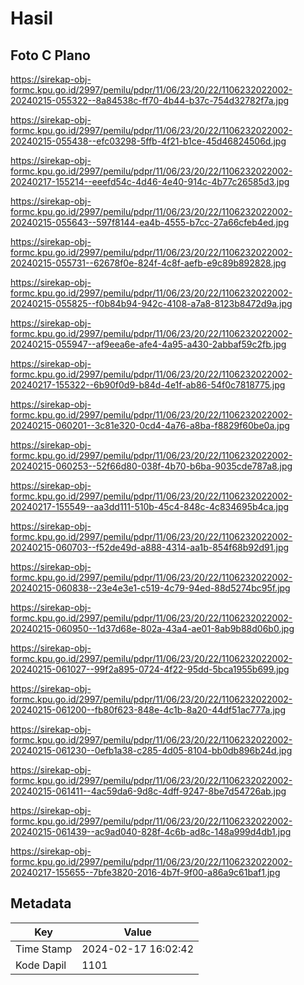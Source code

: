 # Hasil

## Foto C Plano

https://sirekap-obj-formc.kpu.go.id/2997/pemilu/pdpr/11/06/23/20/22/1106232022002-20240215-055322--8a84538c-ff70-4b44-b37c-754d32782f7a.jpg

https://sirekap-obj-formc.kpu.go.id/2997/pemilu/pdpr/11/06/23/20/22/1106232022002-20240215-055438--efc03298-5ffb-4f21-b1ce-45d46824506d.jpg

https://sirekap-obj-formc.kpu.go.id/2997/pemilu/pdpr/11/06/23/20/22/1106232022002-20240217-155214--eeefd54c-4d46-4e40-914c-4b77c26585d3.jpg

https://sirekap-obj-formc.kpu.go.id/2997/pemilu/pdpr/11/06/23/20/22/1106232022002-20240215-055643--597f8144-ea4b-4555-b7cc-27a66cfeb4ed.jpg

https://sirekap-obj-formc.kpu.go.id/2997/pemilu/pdpr/11/06/23/20/22/1106232022002-20240215-055731--62678f0e-824f-4c8f-aefb-e9c89b892828.jpg

https://sirekap-obj-formc.kpu.go.id/2997/pemilu/pdpr/11/06/23/20/22/1106232022002-20240215-055825--f0b84b94-942c-4108-a7a8-8123b8472d9a.jpg

https://sirekap-obj-formc.kpu.go.id/2997/pemilu/pdpr/11/06/23/20/22/1106232022002-20240215-055947--af9eea6e-afe4-4a95-a430-2abbaf59c2fb.jpg

https://sirekap-obj-formc.kpu.go.id/2997/pemilu/pdpr/11/06/23/20/22/1106232022002-20240217-155322--6b90f0d9-b84d-4e1f-ab86-54f0c7818775.jpg

https://sirekap-obj-formc.kpu.go.id/2997/pemilu/pdpr/11/06/23/20/22/1106232022002-20240215-060201--3c81e320-0cd4-4a76-a8ba-f8829f60be0a.jpg

https://sirekap-obj-formc.kpu.go.id/2997/pemilu/pdpr/11/06/23/20/22/1106232022002-20240215-060253--52f66d80-038f-4b70-b6ba-9035cde787a8.jpg

https://sirekap-obj-formc.kpu.go.id/2997/pemilu/pdpr/11/06/23/20/22/1106232022002-20240217-155549--aa3dd111-510b-45c4-848c-4c834695b4ca.jpg

https://sirekap-obj-formc.kpu.go.id/2997/pemilu/pdpr/11/06/23/20/22/1106232022002-20240215-060703--f52de49d-a888-4314-aa1b-854f68b92d91.jpg

https://sirekap-obj-formc.kpu.go.id/2997/pemilu/pdpr/11/06/23/20/22/1106232022002-20240215-060838--23e4e3e1-c519-4c79-94ed-88d5274bc95f.jpg

https://sirekap-obj-formc.kpu.go.id/2997/pemilu/pdpr/11/06/23/20/22/1106232022002-20240215-060950--1d37d68e-802a-43a4-ae01-8ab9b88d06b0.jpg

https://sirekap-obj-formc.kpu.go.id/2997/pemilu/pdpr/11/06/23/20/22/1106232022002-20240215-061027--99f2a895-0724-4f22-95dd-5bca1955b699.jpg

https://sirekap-obj-formc.kpu.go.id/2997/pemilu/pdpr/11/06/23/20/22/1106232022002-20240215-061200--fb80f623-848e-4c1b-8a20-44df51ac777a.jpg

https://sirekap-obj-formc.kpu.go.id/2997/pemilu/pdpr/11/06/23/20/22/1106232022002-20240215-061230--0efb1a38-c285-4d05-8104-bb0db896b24d.jpg

https://sirekap-obj-formc.kpu.go.id/2997/pemilu/pdpr/11/06/23/20/22/1106232022002-20240215-061411--4ac59da6-9d8c-4dff-9247-8be7d54726ab.jpg

https://sirekap-obj-formc.kpu.go.id/2997/pemilu/pdpr/11/06/23/20/22/1106232022002-20240215-061439--ac9ad040-828f-4c6b-ad8c-148a999d4db1.jpg

https://sirekap-obj-formc.kpu.go.id/2997/pemilu/pdpr/11/06/23/20/22/1106232022002-20240217-155655--7bfe3820-2016-4b7f-9f00-a86a9c61baf1.jpg


## Metadata

| Key        | Value               |
| ---------- | ------------------- |
| Time Stamp | 2024-02-17 16:02:42 |
| Kode Dapil | 1101                |



